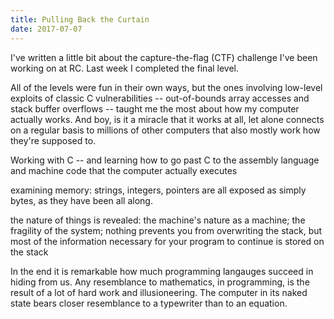 ```yaml
---
title: Pulling Back the Curtain
date: 2017-07-07
---
```


I've written a little bit about the capture-the-flag (CTF) challenge
I've been working on at RC. Last week I completed the final level.

All of the levels were fun in their own ways, but the ones involving
low-level exploits of classic C vulnerabilities -- out-of-bounds array
accesses and stack buffer overflows -- taught me the most about how my
computer actually works. And boy, is it a miracle that it works at
all, let alone connects on a regular basis to millions of other
computers that also mostly work how they're supposed to.

Working with C -- and learning how to go past C to the assembly
language and machine code that the computer actually executes

examining memory: strings, integers, pointers are all exposed as
simply bytes, as they have been all along.

the nature of things is revealed: the machine's nature as a machine;
the fragility of the system; nothing prevents you from overwriting the
stack, but most of the information necessary for your program to
continue is stored on the stack

In the end it is remarkable how much programming langauges succeed in
hiding from us. Any resemblance to mathematics, in programming, is the
result of a lot of hard work and illusioneering. The computer in its
naked state bears closer resemblance to a typewriter than to an
equation.